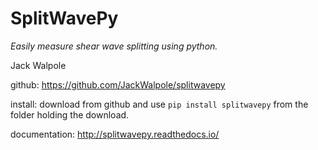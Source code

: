 # SplitWavePy

_Easily measure shear wave splitting using python._

Jack Walpole

github: https://github.com/JackWalpole/splitwavepy

install: download from github and use `pip install splitwavepy` from the folder holding the download.

documentation: http://splitwavepy.readthedocs.io/

